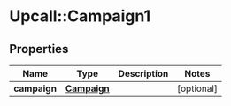 # Upcall::Campaign1

## Properties
Name | Type | Description | Notes
------------ | ------------- | ------------- | -------------
**campaign** | [**Campaign**](Campaign.md) |  | [optional] 


